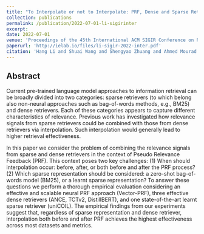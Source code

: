 ```yaml
---
title: "To Interpolate or not to Interpolate: PRF, Dense and Sparse Retrievers"
collection: publications
permalink: /publication/2022-07-01-li-sigirinter
excerpt: 
date: 2022-07-01
venue: 'Proceedings of the 45th International ACM SIGIR Conference on Research and Development in Information Retrieval (SIGIR' 22)'
paperurl: 'http://ielab.io/files/li-sigir-2022-inter.pdf'
citation: 'Hang Li and Shuai Wang and Shengyao Zhuang and Ahmed Mourad and xueguang-ma and jimmy-lin and Guido Zuccon. 2022. To Interpolate or not to Interpolate: PRF, Dense and Sparse Retrievers. In Proceedings of the 45th International ACM SIGIR Conference on Research and Development in Information Retrieval (SIGIR' 22).'
---
```

## Abstract

Current pre-trained language model approaches to information retrieval can be broadly divided into two categories: sparse retrievers (to which belong also non-neural approaches such as bag-of-words methods, e.g., BM25) and dense retrievers. Each of these categories appears to capture different characteristics of relevance. Previous work has investigated how relevance signals from sparse retrievers could be combined with those from dense retrievers via interpolation. Such interpolation would generally lead to higher retrieval effectiveness.

In this paper we consider the problem of combining the relevance signals from sparse and dense retrievers in the context of Pseudo Relevance Feedback (PRF). This context poses two key challenges: (1) When should interpolation occur: before, after, or both before and after the PRF process? (2) Which sparse representation should be considered: a zero-shot bag-of-words model (BM25), or a learnt sparse representation? To answer these questions we perform a thorough empirical evaluation considering an effective and scalable neural PRF approach (Vector-PRF), three effective dense retrievers (ANCE, TCTv2, DistillBERT), and one state-of-the-art learnt sparse retriever (uniCOIL). The empirical findings from our experiments suggest that, regardless of sparse representation and dense retriever, interpolation both before and after PRF achieves the highest effectiveness across most datasets and metrics.